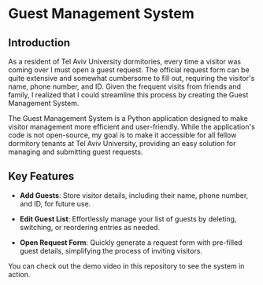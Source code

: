 # Guest Management System

## Introduction

As a resident of Tel Aviv University dormitories, every time a visitor was coming over I must open a guest request.
The official request form can be quite extensive and somewhat cumbersome to fill out, requiring the visitor's name, phone number, and ID. 
Given the frequent visits from friends and family, I realized that I could streamline this process by creating the Guest Management System.

The Guest Management System is a Python application designed to make visitor management more efficient and user-friendly.
While the application's code is not open-source, my goal is to make it accessible for all fellow dormitory tenants at Tel Aviv University, providing an easy solution for managing and submitting guest requests.

## Key Features

- **Add Guests**: Store visitor details, including their name, phone number, and ID, for future use.

- **Edit Guest List**: Effortlessly manage your list of guests by deleting, switching, or reordering entries as needed.

- **Open Request Form**: Quickly generate a request form with pre-filled guest details, simplifying the process of inviting visitors.

You can check out the demo video in this repository to see the system in action.
